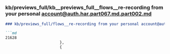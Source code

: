 ### kb/previews_full/kb__previews_full__flows__re-recording from your personal account@auth.har.part067.md.part002.md

```md
### kb/previews_full/flows__re-recording from your personal account@auth.har.part067.md (part 002)

```md
21628
                        },
                        {
                   
```

```

```
